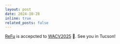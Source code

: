 ```yaml
---
layout: post
date: 2024-10-28 
inline: true
related_posts: false
---
```


[ReFu](https://arxiv.org/abs/2409.12326) is accepcted to [WACV2025](https://wacv2025.thecvf.com/) 🎉. See you in Tucson!

